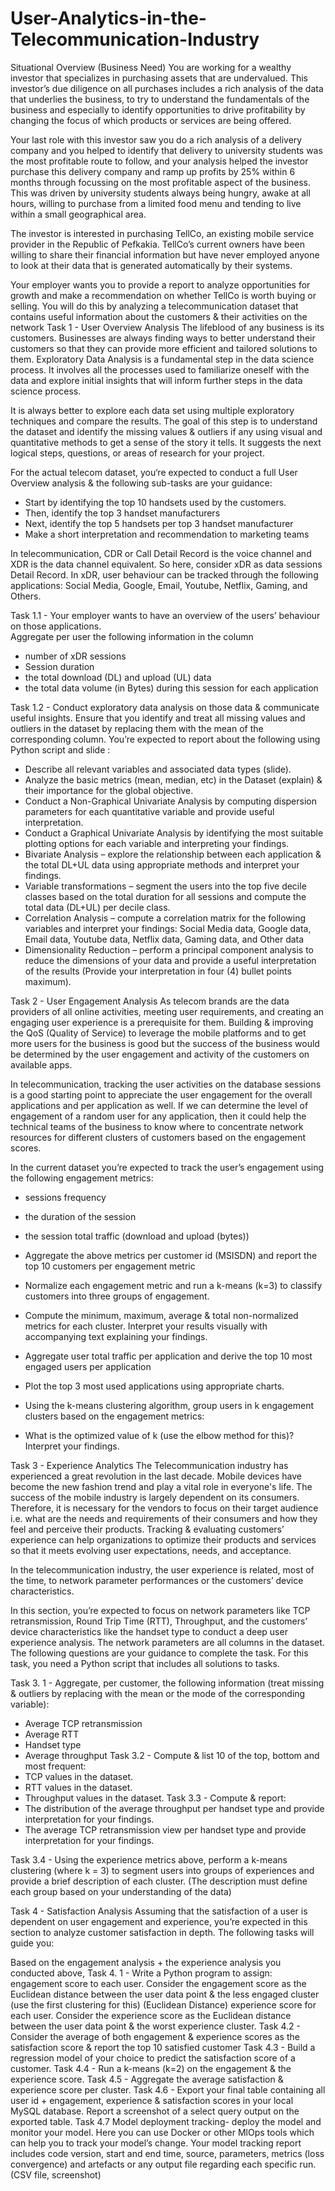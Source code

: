 # User-Analytics-in-the-Telecommunication-Industry 
Situational Overview (Business Need)
You are working for a wealthy investor that specializes in purchasing assets that are undervalued. This investor’s due diligence on all purchases includes a rich analysis of the data that underlies the business, to try to understand the fundamentals of the business and especially to identify opportunities to drive profitability by changing the focus of which products or services are being offered.

Your last role with this investor saw you do a rich analysis of a delivery company and you helped to identify that delivery to university students was the most profitable route to follow, and your analysis helped the investor purchase this delivery company and ramp up profits by 25% within 6 months through focussing on the most profitable aspect of the business. This was driven by university students always being hungry, awake at all hours, willing to purchase from a limited food menu and tending to live within a small geographical area.

The investor is interested in purchasing TellCo, an existing mobile service provider in the Republic of Pefkakia. TellCo’s current owners have been willing to share their financial information but have never employed anyone to look at their data that is generated automatically by their systems.

Your employer wants you to provide a report to analyze opportunities for growth and make a recommendation on whether TellCo is worth buying or selling. You will do this by analyzing a telecommunication dataset that contains useful information about the customers & their activities on the network
Task 1 - User Overview Analysis 
The lifeblood of any business is its customers. Businesses are always finding ways to better understand their customers so that they can provide more efficient and tailored solutions to them. Exploratory Data Analysis is a fundamental step in the data science process. It involves all the processes used to familiarize oneself with the data and explore initial insights that will inform further steps in the data science process.

It is always better to explore each data set using multiple exploratory techniques and compare the results. The goal of this step is to understand the dataset and identify the missing values & outliers if any using visual and quantitative methods to get a sense of the story it tells. It suggests the next logical steps, questions, or areas of research for your project.

For the actual telecom dataset, you‘re expected to conduct a full User Overview analysis & the following sub-tasks are your guidance: 
- Start by identifying the top 10 handsets used by the customers.
- Then, identify the top 3 handset manufacturers
- Next, identify the top 5 handsets per top 3 handset manufacturer
- Make a short interpretation and recommendation to marketing teams

In telecommunication, CDR or Call Detail Record is the voice channel and XDR is the data channel equivalent. So here, consider xDR as data sessions Detail Record. In xDR, user behaviour can be tracked through the following applications:  Social Media, Google, Email, Youtube, Netflix, Gaming, and Others. 

 
 
Task 1.1 - Your employer wants to have an overview of the users’ behaviour on those applications.   
Aggregate per user the following information in the column  
- number of xDR sessions
- Session duration
- the total download (DL) and upload (UL) data
- the total data volume (in Bytes) during this session for each application

Task 1.2 - Conduct exploratory data analysis on those data & communicate useful insights. Ensure that you identify and treat all missing values and outliers in the dataset by replacing them with the mean of the corresponding column.
You’re expected to report about the following using Python script and slide  :
- Describe all relevant variables and associated data types (slide). 
- Analyze the basic metrics (mean, median, etc) in the Dataset (explain) & their importance for the global objective.
- Conduct a Non-Graphical Univariate Analysis by computing dispersion parameters for each quantitative variable and provide useful interpretation. 
- Conduct a Graphical Univariate Analysis by identifying the most suitable plotting options for each variable and interpreting your findings.
- Bivariate Analysis – explore the relationship between each application & the total DL+UL data using appropriate methods and interpret your findings. 
- Variable transformations – segment the users into the top five decile classes based on the total duration for all sessions and compute the total data (DL+UL) per decile class. 
- Correlation Analysis – compute a correlation matrix for the following variables and interpret your findings: Social Media data, Google data, Email data, Youtube data, Netflix data, Gaming data, and Other data 
- Dimensionality Reduction – perform a principal component analysis to reduce the dimensions of your data and provide a useful interpretation of the results (Provide your interpretation in four (4) bullet points maximum).

Task 2 - User Engagement Analysis
As telecom brands are the data providers of all online activities, meeting user requirements, and creating an engaging user experience is a prerequisite for them. Building & improving the QoS (Quality of Service) to leverage the mobile platforms and to get more users for the business is good but the success of the business would be determined by the user engagement and activity of the customers on available apps. 

In telecommunication, tracking the user activities on the database sessions is a good starting point to appreciate the user engagement for the overall applications and per application as well. If we can determine the level of engagement of a random user for any application, then it could help the technical teams of the business to know where to concentrate network resources for different clusters of customers based on the engagement scores.

In the current dataset you’re expected to track the user’s engagement using the following engagement metrics: 
- sessions frequency 
- the duration of the session 
- the session total traffic (download and upload (bytes))

- Aggregate the above metrics per customer id (MSISDN) and report the top 10 customers per engagement metric 
- Normalize each engagement metric and run a k-means (k=3) to classify customers into three groups of engagement. 
- Compute the minimum, maximum, average & total non-normalized metrics for each cluster. Interpret your results visually with accompanying text explaining your findings.
- Aggregate user total traffic per application and derive the top 10 most engaged users per application
- Plot the top 3 most used applications using appropriate charts.  
- Using the k-means clustering algorithm, group users in k engagement clusters based on the engagement metrics: 
- What is the optimized value of k (use the elbow method for this)?  
  Interpret your findings.

Task 3 - Experience Analytics
The Telecommunication industry has experienced a great revolution in the last decade. Mobile devices have become the new fashion trend and play a vital role in everyone's life. The success of the mobile industry is largely dependent on its consumers. Therefore, it is necessary for the vendors to focus on their target audience i.e. what are the needs and requirements of their consumers and how they feel and perceive their products. Tracking & evaluating customers’ experience can help organizations to optimize their products and services so that it meets evolving user expectations, needs, and acceptance.

In the telecommunication industry, the user experience is related, most of the time, to network parameter performances or the customers’ device characteristics.  

In this section, you’re expected to focus on network parameters like TCP retransmission, Round Trip Time (RTT), Throughput, and the customers’ device characteristics like the handset type to conduct a deep user experience analysis. The network parameters are all columns in the dataset. The following questions are your guidance to complete the task. For this task, you need a Python script that includes all solutions to tasks.

Task 3. 1 - Aggregate, per customer, the following information (treat missing & outliers by replacing with the mean or the mode of the corresponding variable):
- Average TCP retransmission
- Average RTT
- Handset type
- Average throughput
Task 3.2 - Compute & list 10 of the top, bottom and most frequent:
- TCP values in the dataset. 
- RTT values in the dataset.
- Throughput values in the dataset.
Task 3.3 - Compute & report:
- The distribution of the average throughput per handset type and provide interpretation for your findings.
- The average TCP retransmission view per handset type and provide interpretation for your findings.

Task 3.4 - Using the experience metrics above, perform a k-means clustering (where k = 3) to segment users into groups of experiences and provide a brief description of each cluster. (The description must define each group based on your understanding of the data)

Task 4 - Satisfaction Analysis
Assuming that the satisfaction of a user is dependent on user engagement and experience, you’re expected in this section to analyze customer satisfaction in depth. The following tasks will guide you: 

Based on the engagement analysis + the experience analysis you conducted above,
Task 4. 1 - Write a Python program to assign:
engagement score to each user. Consider the engagement score as the Euclidean distance between the user data point & the less engaged cluster (use the first clustering for this) (Euclidean Distance)
experience score for each user. Consider the experience score as the Euclidean distance between the user data point & the worst experience cluster. 
Task 4.2 - Consider the average of both engagement & experience scores as  the satisfaction score & report the top 10 satisfied customer 
Task 4.3 - Build a regression model of your choice to predict the satisfaction score of a customer. 
Task 4.4 - Run a k-means (k=2) on the engagement & the experience score. 
Task 4.5 - Aggregate the average satisfaction & experience score per cluster. 
Task 4.6 - Export your final table containing all user id + engagement, experience & satisfaction scores in your local MySQL database. Report a screenshot of a select query output on the exported table. 
Task 4.7 Model deployment tracking- deploy the model and monitor your model. Here you can use Docker or other MlOps tools which can help you to track your model’s change.  Your model tracking report includes code version, start and end time, source, parameters, metrics (loss convergence) and artefacts or any output file regarding each specific run. (CSV file, screenshot)





